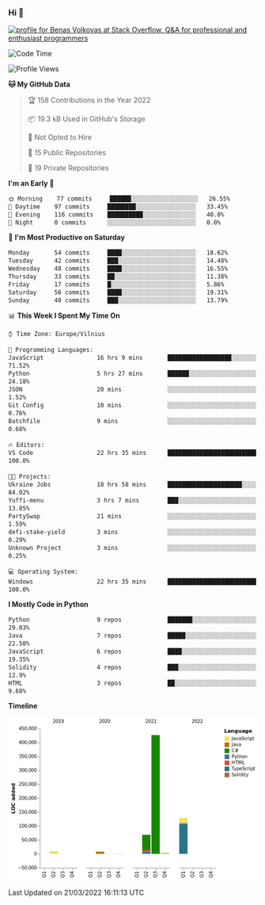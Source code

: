 ### Hi 👋
<a href="https://stackoverflow.com/users/14954249/benas-volkovas"><img src="https://stackoverflow.com/users/flair/14954249.png?theme=dark" width="208" height="58" alt="profile for Benas Volkovas at Stack Overflow, Q&amp;A for professional and enthusiast programmers" title="profile for Benas Volkovas at Stack Overflow, Q&amp;A for professional and enthusiast programmers"></a>

<!--START_SECTION:waka-->
![Code Time](http://img.shields.io/badge/Code%20Time-610%20hrs%2026%20mins-blue)

![Profile Views](http://img.shields.io/badge/Profile%20Views-0-blue)

**🐱 My GitHub Data** 

> 🏆 158 Contributions in the Year 2022
 > 
> 📦 19.3 kB Used in GitHub's Storage 
 > 
> 🚫 Not Opted to Hire
 > 
> 📜 15 Public Repositories 
 > 
> 🔑 19 Private Repositories  
 > 
**I'm an Early 🐤** 

```text
🌞 Morning    77 commits     ██████░░░░░░░░░░░░░░░░░░░   26.55% 
🌆 Daytime    97 commits     ████████░░░░░░░░░░░░░░░░░   33.45% 
🌃 Evening    116 commits    ██████████░░░░░░░░░░░░░░░   40.0% 
🌙 Night      0 commits      ░░░░░░░░░░░░░░░░░░░░░░░░░   0.0%

```
📅 **I'm Most Productive on Saturday** 

```text
Monday       54 commits     ████░░░░░░░░░░░░░░░░░░░░░   18.62% 
Tuesday      42 commits     ███░░░░░░░░░░░░░░░░░░░░░░   14.48% 
Wednesday    48 commits     ████░░░░░░░░░░░░░░░░░░░░░   16.55% 
Thursday     33 commits     ██░░░░░░░░░░░░░░░░░░░░░░░   11.38% 
Friday       17 commits     █░░░░░░░░░░░░░░░░░░░░░░░░   5.86% 
Saturday     56 commits     ████░░░░░░░░░░░░░░░░░░░░░   19.31% 
Sunday       40 commits     ███░░░░░░░░░░░░░░░░░░░░░░   13.79%

```


📊 **This Week I Spent My Time On** 

```text
⌚︎ Time Zone: Europe/Vilnius

💬 Programming Languages: 
JavaScript               16 hrs 9 mins       ██████████████████░░░░░░░   71.52% 
Python                   5 hrs 27 mins       ██████░░░░░░░░░░░░░░░░░░░   24.18% 
JSON                     20 mins             ░░░░░░░░░░░░░░░░░░░░░░░░░   1.52% 
Git Config               10 mins             ░░░░░░░░░░░░░░░░░░░░░░░░░   0.76% 
Batchfile                9 mins              ░░░░░░░░░░░░░░░░░░░░░░░░░   0.68%

🔥 Editors: 
VS Code                  22 hrs 35 mins      █████████████████████████   100.0%

🐱‍💻 Projects: 
Ukraine Jobs             18 hrs 58 mins      █████████████████████░░░░   84.02% 
Yuffi-menu               3 hrs 7 mins        ███░░░░░░░░░░░░░░░░░░░░░░   13.85% 
PartySwap                21 mins             ░░░░░░░░░░░░░░░░░░░░░░░░░   1.59% 
defi-stake-yield         3 mins              ░░░░░░░░░░░░░░░░░░░░░░░░░   0.29% 
Unknown Project          3 mins              ░░░░░░░░░░░░░░░░░░░░░░░░░   0.25%

💻 Operating System: 
Windows                  22 hrs 35 mins      █████████████████████████   100.0%

```

**I Mostly Code in Python** 

```text
Python                   9 repos             ███████░░░░░░░░░░░░░░░░░░   29.03% 
Java                     7 repos             █████░░░░░░░░░░░░░░░░░░░░   22.58% 
JavaScript               6 repos             ████░░░░░░░░░░░░░░░░░░░░░   19.35% 
Solidity                 4 repos             ███░░░░░░░░░░░░░░░░░░░░░░   12.9% 
HTML                     3 repos             ██░░░░░░░░░░░░░░░░░░░░░░░   9.68%

```


**Timeline**

![Chart not found](https://raw.githubusercontent.com/BenasVolkovas/BenasVolkovas/main/charts/bar_graph.png) 


 Last Updated on 21/03/2022 16:11:13 UTC
<!--END_SECTION:waka-->

